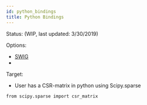 ```yaml
---
id: python_bindings
title: Python Bindings
---
```


Status: (WIP, last updated: 3/30/2019)

Options:
* [SWIG](http://www.swig.org/)
*

Target:
* User has a CSR-matrix in python using Scipy.sparse
```
from scipy.sparse import csr_matrix
```
